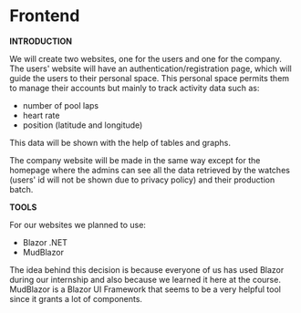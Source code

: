 # Frontend

**INTRODUCTION**

We will create two websites, one for the users and one for the company. The users' website will have an authentication/registration page, which will guide the users to their personal space. This personal space permits them to manage their accounts but mainly to track activity data such as:
 - number of pool laps
 - heart rate
 - position (latitude and longitude)

This data will be shown with the help of tables and graphs.     

The company website will be made in the same way except for the homepage where the admins can see all the data retrieved by the watches (users' id will not be shown due to privacy policy) and their production batch.

**TOOLS**

For our websites we planned to use:
 - Blazor .NET
 - MudBlazor

The idea behind this decision is because everyone of us has used Blazor during our internship and also because we learned it here at the course.
MudBlazor is a Blazor UI Framework that seems to be a very helpful tool since it grants a lot of components.

